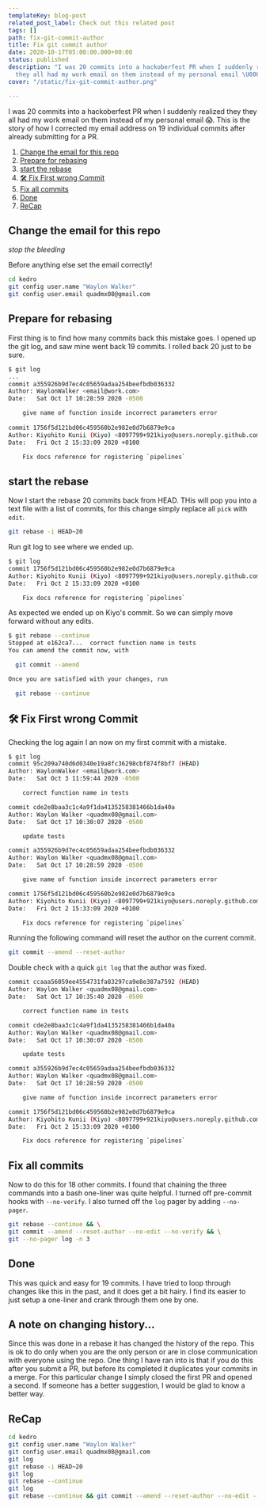 ```yaml
---
templateKey: blog-post
related_post_label: Check out this related post
tags: []
path: fix-git-commit-author
title: Fix git commit author
date: 2020-10-17T05:00:00.000+00:00
status: published
description: "I was 20 commits into a hackoberfest PR when I suddenly realized they
  they all had my work email on them instead of my personal email \U0001F631."
cover: "/static/fix-git-commit-author.png"

---
```


I was 20 commits into a hackoberfest PR when I suddenly realized they they all had my work email on them instead of my personal email 😱.  This is the story of how I corrected my email address on 19 individual commits after already submitting for a PR.

1. [Change the email for this repo](#change-the-email-for-this-repo)
1. [Prepare for rebasing](#prepare-for-rebasing)
1. [start the rebase](#start-the-rebase)
1. [🛠 Fix First wrong Commit](#fix-first-wrong-commit)
1. [Fix all commits](#fix-all-commits)
1. [Done](#done)
1. [ReCap](#recap)

    
## Change the email for this repo

_stop the bleeding_

Before anything else set the email correctly!

``` bash
cd kedro
git config user.name "Waylon Walker"
git config user.email quadmx08@gmail.com
```

## Prepare for rebasing

First thing is to find how many commits back this mistake goes.  I opened up the git log, and saw mine went back 19 commits.  I rolled back 20 just to be sure.

``` bash
$ git log
...
commit a355926b9d7ec4c05659adaa254beefbdb036332
Author: WaylonWalker <email@work.com>
Date:   Sat Oct 17 10:28:59 2020 -0500

    give name of function inside incorrect parameters error
  
commit 1756f5d121bd06c459560b2e982e0d7b6879e9ca
Author: Kiyohito Kunii (Kiyo) <8097799+921kiyo@users.noreply.github.com>
Date:   Fri Oct 2 15:33:09 2020 +0100

    Fix docs reference for registering `pipelines`
```

## start the rebase

Now I start the rebase 20 commits back from HEAD.  THis will pop you into a text file with a list of commits, for this change simply replace all `pick` with `edit`.

``` bash
git rebase -i HEAD~20
```

Run git log to see where we ended up.

``` bash
$ git log
commit 1756f5d121bd06c459560b2e982e0d7b6879e9ca
Author: Kiyohito Kunii (Kiyo) <8097799+921kiyo@users.noreply.github.com>
Date:   Fri Oct 2 15:33:09 2020 +0100

    Fix docs reference for registering `pipelines`
```

As expected we ended up on Kiyo's commit. So we can simply move forward without any edits.

``` bash
$ git rebase --continue
Stopped at e162ca7...  correct function name in tests
You can amend the commit now, with

  git commit --amend

Once you are satisfied with your changes, run

  git rebase --continue
```

## 🛠 Fix First wrong Commit

Checking the log again I an now on my first commit with a mistake.

``` bash
$ git log
commit 95c209a740d6d0340e19a8fc36298cbf874f8bf7 (HEAD)
Author: WaylonWalker <email@work.com>
Date:   Sat Oct 3 11:59:44 2020 -0500

    correct function name in tests

commit cde2e8baa3c1c4a9f1da4135258381466b1da40a
Author: Waylon Walker <quadmx08@gmail.com>
Date:   Sat Oct 17 10:30:07 2020 -0500

    update tests

commit a355926b9d7ec4c05659adaa254beefbdb036332
Author: Waylon Walker <quadmx08@gmail.com>
Date:   Sat Oct 17 10:28:59 2020 -0500

    give name of function inside incorrect parameters error

commit 1756f5d121bd06c459560b2e982e0d7b6879e9ca
Author: Kiyohito Kunii (Kiyo) <8097799+921kiyo@users.noreply.github.com>
Date:   Fri Oct 2 15:33:09 2020 +0100

    Fix docs reference for registering `pipelines`
```

Running the following command will reset the author on the current commit.

``` bash
git commit --amend --reset-author
```

Double check with a quick `git log` that the author was fixed.

``` bash
commit ccaaa56059ee4554731fa83297ca9e8e387a7592 (HEAD)
Author: Waylon Walker <quadmx08@gmail.com>
Date:   Sat Oct 17 10:35:40 2020 -0500

    correct function name in tests

commit cde2e8baa3c1c4a9f1da4135258381466b1da40a
Author: Waylon Walker <quadmx08@gmail.com>
Date:   Sat Oct 17 10:30:07 2020 -0500

    update tests

commit a355926b9d7ec4c05659adaa254beefbdb036332
Author: Waylon Walker <quadmx08@gmail.com>
Date:   Sat Oct 17 10:28:59 2020 -0500

    give name of function inside incorrect parameters error

commit 1756f5d121bd06c459560b2e982e0d7b6879e9ca
Author: Kiyohito Kunii (Kiyo) <8097799+921kiyo@users.noreply.github.com>
Date:   Fri Oct 2 15:33:09 2020 +0100

    Fix docs reference for registering `pipelines`
```

## Fix all commits

Now to do this for 18 other commits.  I found that chaining the three commands into a bash one-liner was quite helpful.  I turned off pre-commit hooks with `--no-verify`.  I also turned off the `log` pager by adding `--no-pager`.

``` bash
git rebase --continue && \
git commit --amend --reset-author --no-edit --no-verify && \
git --no-pager log -n 3
```

## Done

This was quick and easy for 19 commits.  I have tried to loop through changes like this in the past, and it does get a bit hairy.  I find its easier to just setup a one-liner and crank through them one by one.

## A note on changing history...

Since this was done in a rebase it has changed the history of the repo.  This is ok to do only when you are the only person or are in close communication with everyone using the repo.  One thing I have ran into is that if you do this after you submit a PR, but before its completed it duplicates your commits in a merge.  For this particular change I simply closed the first PR and opened a second.  If someone has a better suggestion, I would be glad to know a better way.

## ReCap

``` bash
cd kedro
git config user.name "Waylon Walker"
git config user.email quadmx08@gmail.com
git log
git rebase -i HEAD~20
git log
git rebase --continue
git log
git rebase --continue && git commit --amend --reset-author --no-edit --no-verify && git --no-pager log -n 3
```
